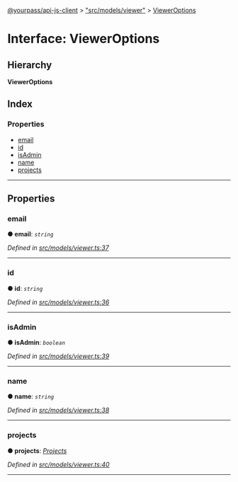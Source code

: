 [@yourpass/api-js-client](../README.md) > ["src/models/viewer"](../modules/_src_models_viewer_.md) > [ViewerOptions](../interfaces/_src_models_viewer_.vieweroptions.md)

# Interface: ViewerOptions

## Hierarchy

**ViewerOptions**

## Index

### Properties

* [email](_src_models_viewer_.vieweroptions.md#email)
* [id](_src_models_viewer_.vieweroptions.md#id)
* [isAdmin](_src_models_viewer_.vieweroptions.md#isadmin)
* [name](_src_models_viewer_.vieweroptions.md#name)
* [projects](_src_models_viewer_.vieweroptions.md#projects)

---

## Properties

<a id="email"></a>

###  email

**● email**: *`string`*

*Defined in [src/models/viewer.ts:37](https://github.com/yourpass/yourpass-api-js-client/blob/56d4416/src/models/viewer.ts#L37)*

___
<a id="id"></a>

###  id

**● id**: *`string`*

*Defined in [src/models/viewer.ts:36](https://github.com/yourpass/yourpass-api-js-client/blob/56d4416/src/models/viewer.ts#L36)*

___
<a id="isadmin"></a>

###  isAdmin

**● isAdmin**: *`boolean`*

*Defined in [src/models/viewer.ts:39](https://github.com/yourpass/yourpass-api-js-client/blob/56d4416/src/models/viewer.ts#L39)*

___
<a id="name"></a>

###  name

**● name**: *`string`*

*Defined in [src/models/viewer.ts:38](https://github.com/yourpass/yourpass-api-js-client/blob/56d4416/src/models/viewer.ts#L38)*

___
<a id="projects"></a>

###  projects

**● projects**: *[Projects](_src_models_viewer_.projects.md)*

*Defined in [src/models/viewer.ts:40](https://github.com/yourpass/yourpass-api-js-client/blob/56d4416/src/models/viewer.ts#L40)*

___

